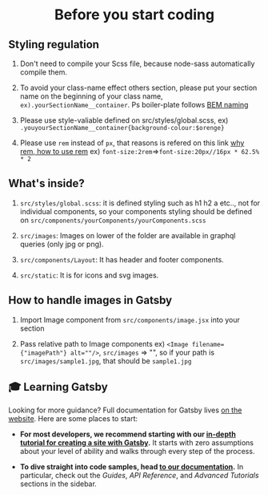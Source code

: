 <h1 align="center">
  Before you start coding
</h1>

## Styling regulation

1. Don't need to compile your Scss file, because node-sass automatically compile them.

1. To avoid your class-name effect others section, please put your section name on the beginning of your class name,
   `ex).yourSectionName__container`. Ps boiler-plate follows [BEM naming](https://css-tricks.com/using-sass-control-scope-bem-naming/)

1. Please use style-valiable defined on src/styles/global.scss,
   ex) `.youyourSectionName__container{background-colour:$orenge}`

1. Please use `rem` instead of `px`, that reasons is refered on this link [why rem, how to use rem](https://www.sitepoint.com/understanding-and-using-rem-units-in-css/) ex) `font-size:2rem`=>`font-size:20px//16px * 62.5% * 2`

## What's inside?

1. `src/styles/global.scss`: it is defined styling such as h1 h2 a etc.., not for individual components, so your components styling should be defined on `src/components/yourComponents/yourComponents.scss`

2. `src/images`: Images on lower of the folder are available in graphql queries (only jpg or png).

3. `src/components/Layout`: It has header and footer components.

4. `src/static`: It is for icons and svg images.

## How to handle images in Gatsby

1.  Import Image component from `src/components/image.jsx` into your section

2.  Pass relative path to Image components ex) `<Image filename={"imagePath"} alt=""/>`, `src/images` => "", so if your path is `src/images/sample1.jpg`, that should be `sample1.jpg`

## 🎓 Learning Gatsby

Looking for more guidance? Full documentation for Gatsby lives [on the website](https://www.gatsbyjs.org/). Here are some places to start:

- **For most developers, we recommend starting with our [in-depth tutorial for creating a site with Gatsby](https://www.gatsbyjs.org/tutorial/).** It starts with zero assumptions about your level of ability and walks through every step of the process.

- **To dive straight into code samples, head [to our documentation](https://www.gatsbyjs.org/docs/).** In particular, check out the _Guides_, _API Reference_, and _Advanced Tutorials_ sections in the sidebar.
